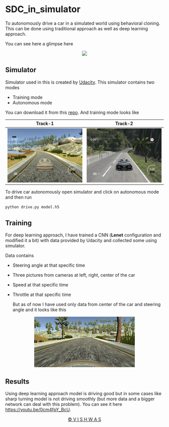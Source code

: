 # SDC_in_simulator

To autonomously drive a car in a  simulated world using behavioral cloning. This can be done using traditional approach as well as deep learning approach.

You can see here a glimpse here

<div align="center"><img src="assets/gif_track2.gif"></div>

## Simulator 

Simulator used in this is created by [Udacity](https://www.udacity.com/). This simulator contains two modes 

* Training mode
* Autonomous mode

You can download it from this [repo](https://github.com/udacity/self-driving-car-sim). And training mode looks like

| Track-1                                      | Track-2                                      |
| -------------------------------------------- | -------------------------------------------- |
| <img src="assets/sample_picture_track1.png"> | <img src="assets/sample_picture_track2.png"> |

To drive car autonomously open simulator and click on autonomous mode and then run

```sh
python drive.py model.h5
```

## Training

For deep learning approach, I have trained a CNN (**Lenet** configuration and modified it a bit) with data provided by Udacity and collected some using simulator. 

Data contains 

* Steering angle at that specific time

* Three pictures from cameras at left, right, center of the car

* Speed at that specific time

* Throttle at that specific time

  But as of now I have used only data from center of the car and steering angle and it looks like this 

<div align="center"><img src="assets/data_sample.jpg"></div>

## Results

Using deep learning approach model is driving good but in some cases like sharp turning model is not driving smoothly (but more data and a bigger network can deal with this problem). You can see it here https://youtu.be/0cm4fpY_BcU.

<div align="center"><a href="https://github.com/vstark21">&copy V I S H W A S</a></div>